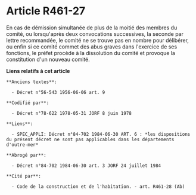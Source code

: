 # Article R461-27

En cas de démission simultanée de plus de la moitié des membres du comité, ou lorsqu'après deux convocations successives, la
seconde par lettre recommandée, le comité ne se trouve pas en nombre pour délibérer, ou enfin si ce comité commet des abus
graves dans l'exercice de ses fonctions, le préfet procède à la dissolution du comité et provoque la constitution d'un
nouveau comité.

**Liens relatifs à cet article**

	**Anciens textes**:

	  - Décret n°56-543 1956-06-06 art. 9

	**Codifié par**:

	  - Décret n°78-622 1978-05-31 JORF 8 juin 1978

	**Liens**:

	  - SPEC_APPLI: Décret n°84-702 1984-06-30 ART. 6 : *les dispositions du présent décret ne sont pas applicables dans les départements d'outre-mer*

	**Abrogé par**:

	  - Décret n°84-702 1984-06-30 art. 3 JORF 24 juillet 1984

	**Cité par**:

	  - Code de la construction et de l'habitation. - art. R461-28 (Ab)
